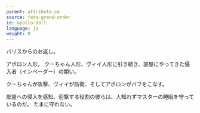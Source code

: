 ```yaml
---
parent: attribute.ce
source: fate-grand-order
id: apollo-doll
language: ja
weight: 0
---
```


パリスからのお返し。

アポロン人形。
クーちゃん人形、ヴィイ人形に引き続き、部屋にやってきた侵入者（インベーダー）の類い。

クーちゃんが攻撃、ヴィイが防衛、そしてアポロンがバフをこなす。

部屋への侵入を感知、迎撃する役割の彼らは、人知れずマスターの睡眠を守っているのだ。
たまに守れない。
